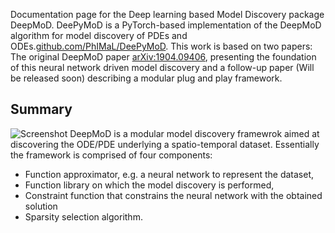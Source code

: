 Documentation page for the Deep learning based Model Discovery package DeepMoD. DeePyMoD is a PyTorch-based implementation of the DeepMoD algorithm for model discovery of PDEs and ODEs.[github.com/PhIMaL/DeePyMoD](https://github.com/PhIMaL/DeePyMoD). This work is based on two papers: The original DeepMoD paper  [arXiv:1904.09406](http://arxiv.org/abs/1904.09406), presenting the foundation of this neural network driven model discovery and a follow-up paper (Will be released soon) describing a modular plug and play framework. 

## Summary 
![Screenshot](figures/DeepMoD_logo.png)
DeepMoD is a modular model discovery framewrok aimed at discovering the ODE/PDE underlying a spatio-temporal dataset. Essentially the framework is comprised of four components: 

*   Function approximator, e.g. a neural network to represent the dataset, 
*   Function library on which the model discovery is performed, 
*   Constraint function that constrains the neural network with the obtained solution 
*   Sparsity selection algorithm. 




